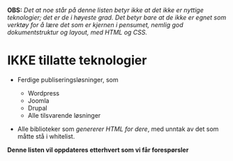 **OBS:** *Det at noe står på denne listen betyr *ikke* at det ikke er nyttige teknologier; det er de i høyeste grad. Det betyr bare at de ikke er egnet som verktøy for å lære det som er kjernen i pensumet, nemlig god dokumentstruktur og layout, med HTML og CSS.*

# IKKE tillatte teknologier

- Ferdige publiseringsløsninger, som
	- Wordpress
	- Joomla
	- Drupal
	- Alle tilsvarende løsninger

- Alle biblioteker som *genererer HTML for dere*, med unntak av det som måtte stå i whitelist.
	
**Denne listen vil oppdateres etterhvert som vi får forespørsler**

